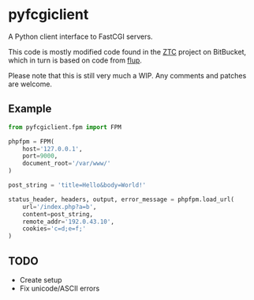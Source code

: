pyfcgiclient
============

A Python client interface to FastCGI servers.

This code is mostly modified code found in the [ZTC] project on BitBucket, which in turn is based on code from [flup].

Please note that this is still very much a WIP. Any comments and patches are welcome.

Example
-------
```python
from pyfcgiclient.fpm import FPM

phpfpm = FPM(
    host='127.0.0.1',
    port=9000,
    document_root='/var/www/'
)

post_string = 'title=Hello&body=World!'

status_header, headers, output, error_message = phpfpm.load_url(
    url='/index.php?a=b',
    content=post_string,
    remote_addr='192.0.43.10',
    cookies='c=d;e=f;'
)
```

TODO
----
* Create setup
* Fix unicode/ASCII errors


[flup]: http://trac.saddi.com/flup
[ZTC]: https://bitbucket.org/rvs/ztc/
